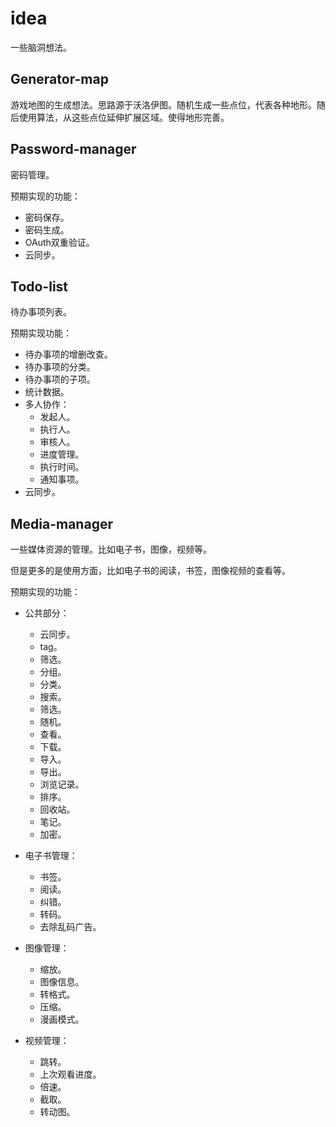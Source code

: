 # idea
一些脑洞想法。



## Generator-map

游戏地图的生成想法。思路源于沃洛伊图。随机生成一些点位，代表各种地形。随后使用算法，从这些点位延伸扩展区域。使得地形完善。



## Password-manager

密码管理。

预期实现的功能：

- 密码保存。
- 密码生成。
- OAuth双重验证。
- 云同步。



## Todo-list

待办事项列表。

预期实现功能：

- 待办事项的增删改查。
- 待办事项的分类。
- 待办事项的子项。
- 统计数据。
- 多人协作：
  - 发起人。
  - 执行人。
  - 审核人。
  - 进度管理。
  - 执行时间。
  - 通知事项。
- 云同步。



## Media-manager

一些媒体资源的管理。比如电子书，图像，视频等。

但是更多的是使用方面，比如电子书的阅读，书签，图像视频的查看等。

预期实现的功能：

- 公共部分：
  - 云同步。
  - tag。
  - 筛选。
  - 分组。
  - 分类。
  - 搜索。
  - 筛选。
  - 随机。
  - 查看。
  - 下载。
  - 导入。
  - 导出。
  - 浏览记录。
  - 排序。
  - 回收站。
  - 笔记。
  - 加密。

- 电子书管理：
  - 书签。
  - 阅读。
  - 纠错。
  - 转码。
  - 去除乱码广告。
- 图像管理：
  - 缩放。
  - 图像信息。
  - 转格式。
  - 压缩。
  - 漫画模式。
- 视频管理：
  - 跳转。
  - 上次观看进度。
  - 倍速。
  - 截取。
  - 转动图。

